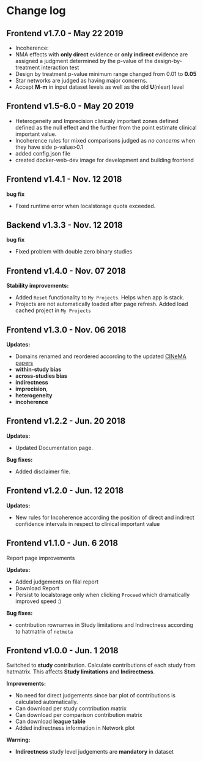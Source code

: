 # Change log

## Frontend v1.7.0 - May 22 2019
- Incoherence: 
 - NMA effects with **only direct** evidence or **only indirect** evidence 
are assigned a judgment determined by the p-value of the design-by-treatment interaction test
 - Design by treatment p-value minimum range changed from 0.01 to **0.05**
 - Star networks are judged as having major concerns.
- Accept **M**-**m** in input dataset levels as well as the old **U**(nlear)
  level

## Frontend v1.5-6.0 - May 20 2019
- Heterogeneity and Imprecision clinicaly important zones defined
 defined as the null effect and the further from the point estimate clinical important value.
- Incoherence rules for mixed comparisons judged as *no concerns* when they have
  side p-value>0.1
- added config.json file
- created docker-web-dev image for development and building frontend

## Frontend v1.4.1 - Nov. 12 2018
**bug fix**
- Fixed runtime error when localstorage quota exceeded.

## Backend v1.3.3 - Nov. 12 2018
**bug fix**
- Fixed problem with double zero binary studies 

## Frontend v1.4.0 - Nov. 07 2018

**Stability improvements:** 
- Added ```Reset``` functionality to ```My Projects```. Helps when app is stack.
- Projects are not automatically loaded after page refresh. Added load cached
  project in ```My Projects```

## Frontend v1.3.0 - Nov. 06 2018
**Updates:** 
- Domains renamed and reordered according to the updated [CINeMA papers](http://www.ispm.unibe.ch/research/research_groups/evidence_synthesis_methods/index_eng.html#pane551967)
 - **within-study bias**
 - **across-studies bias** 
 - **indirectness** 
 - **imprecision**,
 - **heterogeneity** 
 - **incoherence**


## Frontend v1.2.2 - Jun. 20 2018

**Updates:** 
- Updated Documentation page.

**Bug fixes:**
- Added disclaimer file.

## Frontend v1.2.0 - Jun. 12 2018

**Updates:**
- New rules for Incoherence according the position of direct and indirect confidence intervals in respect to clinical important value

## Frontend v1.1.0 - Jun. 6 2018

Report page improvements

**Updates:**
- Added judgements on filal report
- Download Report
- Persist to localstorage only when clicking ```Proceed``` which dramatically
  improved speed :)

**Bug fixes:**
- contribution rownames in Study limitations and Indirectness according to
  hatmatrix of ```netmeta```

## Frontend v1.0.0 - Jun. 1 2018

Switched to **study** contribution. Calculate contributions of each study from hatmatrix.
This affects **Study limitations** and **Indirectness**.

**Improvements:**
- No need for direct judgements since bar plot of contributions is calculated
  automatically.
- Can download per study contribution matrix
- Can download per comparison contribution matrix
- Can download **league table**
- Added indirectness information in Network plot

**Warning:**
- **Indirectness** study level judgements are **mandatory** in dataset
